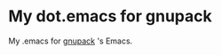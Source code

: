 My dot.emacs for gnupack
========================

My .emacs for [gnupack](http://gnupack.osdn.jp/) 's Emacs.
